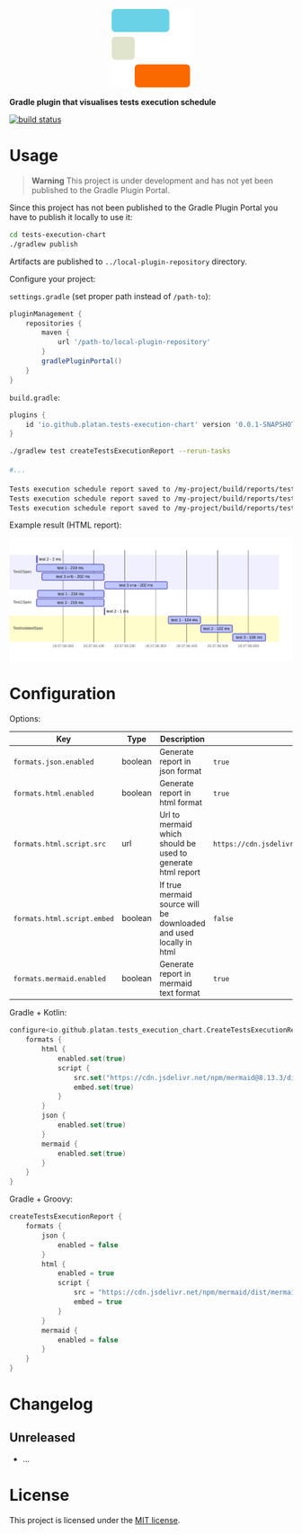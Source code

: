 

<p align="center">
    <img src="src/etc/logo/logo.svg" height="140">
</p>

**Gradle plugin that visualises tests execution schedule**

[![build status](https://img.shields.io/github/workflow/status/platan/tests-execution-chart/CI)](https://github.com/platan/tests-execution-chart/actions/workflows/ci.yml)

# Usage

> **Warning**
> This project is under development and has not yet been published to the Gradle Plugin Portal.

Since this project has not been published to the Gradle Plugin Portal you have to publish it locally to use it:

```sh
cd tests-execution-chart
./gradlew publish
```
Artifacts are published to `../local-plugin-repository` directory.

Configure your project:

`settings.gradle` (set proper path instead of `/path-to`):
```gradle
pluginManagement {
    repositories {
        maven {
            url '/path-to/local-plugin-repository'
        }
        gradlePluginPortal()
    }
}

```
`build.gradle`:
```gradle
plugins {
    id 'io.github.platan.tests-execution-chart' version '0.0.1-SNAPSHOT'
}
```

[//]: # (Gradle + Kotlin:)

[//]: # ()
[//]: # (```kotlin)

[//]: # (plugins {)

[//]: # (    id&#40;"io.github.platan.tests-execution-chart"&#41;)

[//]: # (})

[//]: # (```)

[//]: # ()
[//]: # (Gradle + Groovy:)

[//]: # ()
[//]: # (```gradle)

[//]: # (plugins {)

[//]: # (    id 'io.github.platan.tests-execution-chart')

[//]: # (})

[//]: # (```)

```sh
./gradlew test createTestsExecutionReport --rerun-tasks

#...

Tests execution schedule report saved to /my-project/build/reports/tests-execution/mermaid/test.txt file.
Tests execution schedule report saved to /my-project/build/reports/tests-execution/json/test.json file.
Tests execution schedule report saved to /my-project/build/reports/tests-execution/html/test.html file.
```

Example result (HTML report):

<p align="center">
    <picture>
      <source media="(prefers-color-scheme: dark)" srcset=".readme/example_dark.svg">
      <img src=".readme/example.svg">
    </picture>
</p>

# Configuration

Options:

| Key                         | Type    | Description                                                        | Default                                                    |
|-----------------------------|---------|--------------------------------------------------------------------|------------------------------------------------------------|
| `formats.json.enabled`      | boolean | Generate report in json format                                     | `true`                                                     |
| `formats.html.enabled`      | boolean | Generate report in html format                                     | `true`                                                     |
| `formats.html.script.src`   | url     | Url to mermaid which should be used to generate html report        | `https://cdn.jsdelivr.net/npm/mermaid/dist/mermaid.min.js` |
| `formats.html.script.embed` | boolean | If true mermaid source will be downloaded and used locally in html | `false`                                                    |
| `formats.mermaid.enabled`   | boolean | Generate report in mermaid text format                             | `true`                                                     |


Gradle + Kotlin:

```kotlin
configure<io.github.platan.tests_execution_chart.CreateTestsExecutionReportExtension> {
    formats {
        html {
            enabled.set(true)
            script {
                src.set("https://cdn.jsdelivr.net/npm/mermaid@8.13.3/dist/mermaid.js")
                embed.set(true)
            }
        }
        json {
            enabled.set(true)
        }
        mermaid {
            enabled.set(true)
        }
    }
}
```

Gradle + Groovy:

```gradle
createTestsExecutionReport {
    formats {
        json {
            enabled = false
        }
        html {
            enabled = true
            script {
                src = "https://cdn.jsdelivr.net/npm/mermaid/dist/mermaid.min.js"
                embed = true
            }
        }
        mermaid {
            enabled = false
        }
    }
}
```

# Changelog

## Unreleased

- ...

# License

This project is licensed under the [MIT license](LICENSE).
